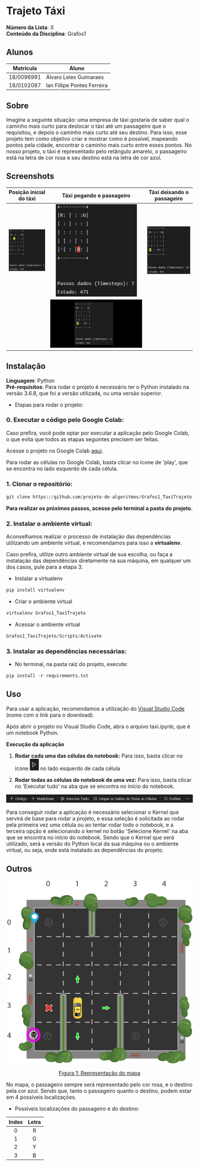 # Trajeto Táxi

**Número da Lista**: X<br>
**Conteúdo da Disciplina**: Grafos1<br>

## Alunos
|Matrícula | Aluno |
| -- | -- |
| 18/0096991  |  Álvaro Leles Guimaraes |
| 18/0102087  |  Ian Fillipe Pontes Ferreira |

## Sobre 
Imagine a seguinte situação: uma empresa de táxi gostaria de saber qual o caminho mais curto para deslocar o táxi até um passageiro que o requisitou, e depois o caminho mais curto até seu destino.
Para isso, esse projeto tem como objetivo criar e mostrar como é possível, mapeando pontos pela cidade, encontrar o caminho mais curto entre esses pontos.
No nosso projeto, o táxi é representado pelo retângulo amarelo, o passageiro está na letra de cor rosa e seu destino está na letra de cor azul.

## Screenshots
Posição inicial do táxi | Táxi pegando o passageiro | Táxi deixando o passageiro
:---------: | :------: | :-------:
![imagem](imagens/inicio.PNG) | ![imagem](imagens/meio.PNG) | ![imagem](imagens/fim.PNG)
|  | ![imagem](imagens/taxi.gif) |

## Instalação 
**Linguagem**: Python<br>
**Pré-requisitos**: Para rodar o projeto é necessário ter o Python instalado na versão 3.6.8, que foi a versão utilizada, ou uma versão superior.

- Etapas para rodar o projeto:

### **0. Executar o código pelo Google Colab:**

Caso prefira, você pode optar por executar a aplicação pelo Google Colab, o que evita que todos as etapas seguintes precisem ser feitas.

Acesse o projeto no Google Colab [aqui](https://colab.research.google.com/drive/1HrVbskwKHPJf0IRoSMOzGnSZdn_Y4Ee-?usp=sharing).

Para rodar as células no Google Colab, basta clicar no ícone de 'play', que se encontra no lado esquerdo de cada célula.

### **1. Clonar o repositório:**

```python
git clone https://github.com/projeto-de-algoritmos/Grafos1_TaxiTrajeto.git
```

**Para realizar os próximos passos, acesse pelo terminal a pasta do projeto.**

### **2. Instalar o ambiente virtual:**

Aconselhamos realizar o processo de instalação das dependências utilizando um ambiente virtual, e recomendamos para isso a **virtualenv**. 

Caso prefira, utilize outro ambiente virtual de sua escolha, ou faça a instalação das dependências diretamente na sua máquina, em qualquer um dos casos, pule para a etapa 3.

- Instalar a virtualenv
```python
pip install virtualenv
```

- Criar o ambiente virtual
```python
virtualenv Grafos1_TaxiTrajeto
```

- Acessar o ambiente virtual
```python
Grafos1_TaxiTrajeto/Scripts/Activate
```

### **3. Instalar as dependências necessárias:** 

- No terminal, na pasta raiz do projeto, execute: 
```python
pip install -r requirements.txt
```

<!-- Descreva os pré-requisitos para rodar o seu projeto e os comandos necessários. -->

## Uso 

Para usar a aplicação, recomendamos a utilização do [Visual Studio Code](https://code.visualstudio.com/download) (nome com o link para o download).

Após abrir o projeto no Visual Studio Code, abra o arquivo taxi.ipynb, que é um notebook Python.

**Execução da aplicação**

1. **Rodar cada uma das células do notebook:** Para isso, basta clicar no ícone ![imagem](imagens/rodar_celula.PNG) no lado esquerdo de cada célula

2. **Rodar todas as células do notebook de uma vez:** Para isso, basta clicar no 'Executar tudo' na aba que se encontra no início do notebook.

![imagem](imagens/rodar_notebook.PNG)

Para conseguir rodar a aplicação é necessário selecionar o Kernel que servirá de base para rodar a projeto, e essa seleção é solicitada ao rodar pela primeira vez uma célula ou ao tentar rodar todo o notebook, e a terceira opção é selecionando o kernel no botão 'Selecione Kernel' na aba que se encontra no início do notebook. Sendo que o Kernel que será utilizado, será a versão do Python local da sua máquina ou o ambiente virtual, ou seja, onde está instalado as dependências do projeto.

## Outros

<div align="center">

![imagem](imagens/taxienv.png)

[Figura 1: Representação do mapa](./imagens/taxienv.png)

</div>

No mapa, o passageiro sempre será representado pelo cor rosa, e o destino pela cor azul. Sendo que, tanto o passageiro quanto o destino, podem estar em 4 possíveis localizações.

- Possíveis localizações do passageiro e do destino:

|Index|Letra
|:---:|:---:|
|  0 | R  |   
| 1  | G  |   
| 2  | Y  |  
| 3  | B  |  

